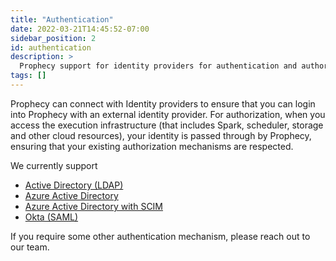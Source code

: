 ```yaml
---
title: "Authentication"
date: 2022-03-21T14:45:52-07:00
sidebar_position: 2
id: authentication
description: >
  Prophecy support for identity providers for authentication and authorization
tags: []
---
```


Prophecy can connect with Identity providers to ensure that you can login into Prophecy with an external identity
provider. For authorization, when you access the execution infrastructure (that includes Spark, scheduler, storage and
other cloud resources), your identity is passed through by Prophecy, ensuring that your existing authorization mechanisms
are respected.

We currently support

- [Active Directory (LDAP)](./active-directory.md)
- [Azure Active Directory](./azure-ad.md)
- [Azure Active Directory with SCIM](./azuread-scim.md)
- [Okta (SAML)](./saml-okta.md)

If you require some other authentication mechanism, please reach out to our team.
